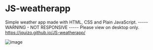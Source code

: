 # JS-weatherapp
 Simple weather app made with HTML, CSS and Plain JavaScript.
 ----- WARNING - NOT RESPONSIVE ----- Please view on desktop only.
 https://jquizo.github.io/JS-weatherapp/
 
 ![image](https://user-images.githubusercontent.com/45918580/90916119-debae500-e423-11ea-8460-1185b52c35e3.png)

